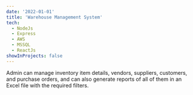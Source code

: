 ```yaml
---
date: '2022-01-01'
title: 'Warehouse Management System'
tech:
  - NodeJs
  - Express
  - AWS
  - MSSQL
  - ReactJs
showInProjects: false
---
```


Admin can manage inventory item details, vendors, suppliers, customers, and purchase orders, and can also generate reports of all of them in an Excel file with the required filters.
